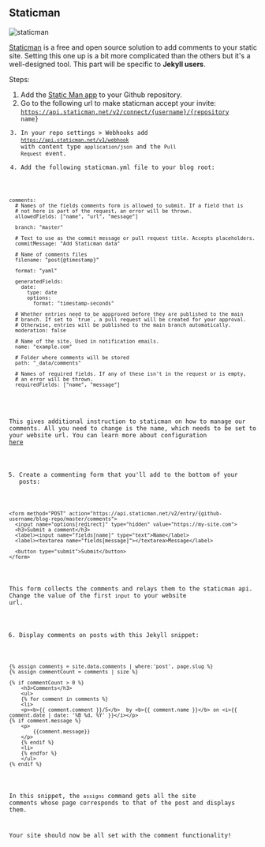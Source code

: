## Staticman
![staticman](https://raw.githubusercontent.com/eduardoboucas/staticman/master/logo.png)

<a href="https://staticman.net" target="_blank" rel="noopener">Staticman</a> is a free and open source solution to add comments to your static site. Setting this one up is a bit more complicated than the others but it's a well-designed tool. This part will be specific to **Jekyll users**.

Steps:
1. Add the <a href="https://github.com/apps/staticman-net" target="_blank" rel="noopener">Static Man app</a> to your Github repository.
2. Go to the following url to make staticman accept your invite: <code>https://api.staticman.net/v2/connect/{username}/{repository name}
3. In your repo settings > Webhooks add <code>https://api.staticman.net/v1/webhook</code> with content type <code>application/json</code> and the <code>Pull Request</code> event.
4. Add the following staticman.yml file to your blog root:
<pre><code>comments:
  # Names of the fields comments form is allowed to submit. If a field that is
  # not here is part of the request, an error will be thrown.
  allowedFields: ["name", "url", "message"]

  branch: "master"

  # Text to use as the commit message or pull request title. Accepts placeholders.
  commitMessage: "Add Staticman data"

  # Name of comments files
  filename: "post{@timestamp}"

  format: "yaml"

  generatedFields:
    date:
      type: date
      options:
        format: "timestamp-seconds"

  # Whether entries need to be appproved before they are published to the main
  # branch. If set to `true`, a pull request will be created for your approval.
  # Otherwise, entries will be published to the main branch automatically.
  moderation: false

  # Name of the site. Used in notification emails.
  name: "example.com"

  # Folder where comments will be stored
  path: "_data/comments"

  # Names of required fields. If any of these isn't in the request or is empty,
  # an error will be thrown.
  requiredFields: ["name", "message"]

</code></pre>
This gives additional instruction to staticman on how to manage our comments.
All you need to change is the name, which needs to be set to your website url. You can learn more about configuration <a href="https://staticman.net/configuration" target="_blank" rel="noopener">here</a>

5. Create a commenting form that you'll add to the bottom of your posts:
<pre><code class="html">&#60;form method="POST" action="https://api.staticman.net/v2/entry/{github-username/blog-repo/master/comments">
  &#60;input name="options[redirect]" type="hidden" value="https://my-site.com">
  &#60;h3>Submit a comment&#60;/h3>
  &#60;label>&#60;input name="fields[name]" type="text">Name&#60;/label>
  &#60;label>&#60;textarea name="fields[message]">&#60;/textarea>Message&#60;/label>
  
  &#60;button type="submit">Submit&#60;/button>
&#60;/form>
</code></pre>
This form collects the comments and relays them to the staticman api. Change the value of the first <code>input</code> to your website url.

6. Display comments on posts with this Jekyll snippet:
<pre><code class="html">&#123;% assign comments = site.data.comments | where:'post', page.slug %}
&#123;% assign commentCount = comments | size %}

&#123;% if commentCount > 0 %}
    &#60;h3>Comments&#60;/h3>
    &#60;ul>
    &#123;% for comment in comments %}
    &#60;li>
    &#60;p>&#60;b>&#123;&#123; comment.comment }}/5&#60;/b>  by &#60;b>{{ comment.name }}&#60;/b> on &#60;i>&#123;&#123; comment.date | date: '%B %d, %Y' }}&#60;/i>&#60;/p>
&#123;% if comment.message %}
    &#60;p>
        &#123;&#123;comment.message}}
    &#60;/p>
    &#123;% endif %}
    &#60;li>
    &#123;% endfor %}
    &#60;/ul>
&#123;% endif %}
</code></pre>
In this snippet, the <code>assigns</code> command gets all the site comments whose page corresponds to that of the post and displays them. 

Your site should now be all set with the comment functionality!
